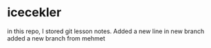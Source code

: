 # icecekler

in this repo, I stored git lesson notes.
Added a new line in new branch
added a new branch from mehmet